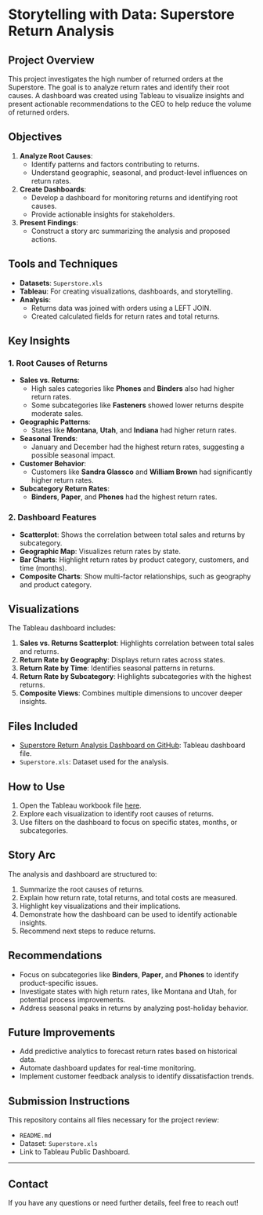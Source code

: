 # Storytelling with Data: Superstore Return Analysis

## Project Overview
This project investigates the high number of returned orders at the Superstore. The goal is to analyze return rates and identify their root causes. A dashboard was created using Tableau to visualize insights and present actionable recommendations to the CEO to help reduce the volume of returned orders.

## Objectives
1. **Analyze Root Causes**:
   - Identify patterns and factors contributing to returns.
   - Understand geographic, seasonal, and product-level influences on return rates.
2. **Create Dashboards**:
   - Develop a dashboard for monitoring returns and identifying root causes.
   - Provide actionable insights for stakeholders.
3. **Present Findings**:
   - Construct a story arc summarizing the analysis and proposed actions.

## Tools and Techniques
- **Datasets**: `Superstore.xls`
- **Tableau**: For creating visualizations, dashboards, and storytelling.
- **Analysis**:
  - Returns data was joined with orders using a LEFT JOIN.
  - Created calculated fields for return rates and total returns.

## Key Insights
### 1. Root Causes of Returns
- **Sales vs. Returns**:
  - High sales categories like **Phones** and **Binders** also had higher return rates.
  - Some subcategories like **Fasteners** showed lower returns despite moderate sales.
- **Geographic Patterns**:
  - States like **Montana**, **Utah**, and **Indiana** had higher return rates.
- **Seasonal Trends**:
  - January and December had the highest return rates, suggesting a possible seasonal impact.
- **Customer Behavior**:
  - Customers like **Sandra Glassco** and **William Brown** had significantly higher return rates.
- **Subcategory Return Rates**:
  - **Binders**, **Paper**, and **Phones** had the highest return rates.

### 2. Dashboard Features
- **Scatterplot**: Shows the correlation between total sales and returns by subcategory.
- **Geographic Map**: Visualizes return rates by state.
- **Bar Charts**: Highlight return rates by product category, customers, and time (months).
- **Composite Charts**: Show multi-factor relationships, such as geography and product category.

## Visualizations
The Tableau dashboard includes:
1. **Sales vs. Returns Scatterplot**: Highlights correlation between total sales and returns.
2. **Return Rate by Geography**: Displays return rates across states.
3. **Return Rate by Time**: Identifies seasonal patterns in returns.
4. **Return Rate by Subcategory**: Highlights subcategories with the highest returns.
5. **Composite Views**: Combines multiple dimensions to uncover deeper insights.

## Files Included
- [Superstore Return Analysis Dashboard on GitHub](https://github.com/YourUsername/YourRepoName/blob/main/Superstore%20Return%20Analysis%20Dashboard.twbx): Tableau dashboard file.
- `Superstore.xls`: Dataset used for the analysis.

## How to Use
1. Open the Tableau workbook file [here](https://github.com/YourUsername/YourRepoName/blob/main/Superstore%20Return%20Analysis%20Dashboard.twbx).
2. Explore each visualization to identify root causes of returns.
3. Use filters on the dashboard to focus on specific states, months, or subcategories.

## Story Arc
The analysis and dashboard are structured to:
1. Summarize the root causes of returns.
2. Explain how return rate, total returns, and total costs are measured.
3. Highlight key visualizations and their implications.
4. Demonstrate how the dashboard can be used to identify actionable insights.
5. Recommend next steps to reduce returns.

## Recommendations
- Focus on subcategories like **Binders**, **Paper**, and **Phones** to identify product-specific issues.
- Investigate states with high return rates, like Montana and Utah, for potential process improvements.
- Address seasonal peaks in returns by analyzing post-holiday behavior.

## Future Improvements
- Add predictive analytics to forecast return rates based on historical data.
- Automate dashboard updates for real-time monitoring.
- Implement customer feedback analysis to identify dissatisfaction trends.

## Submission Instructions
This repository contains all files necessary for the project review:
- `README.md`
- Dataset: `Superstore.xls`
- Link to Tableau Public Dashboard.

---

## Contact
If you have any questions or need further details, feel free to reach out!
